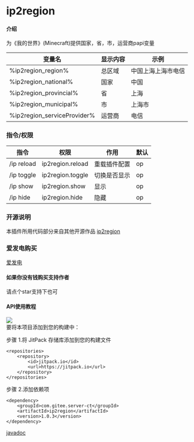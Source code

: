# ip2region

#### 介绍

为《我的世界》(Minecraft)提供国家，省，市，运营商papi变量

| 变量名                         | 显示内容 | 示例        |
|-----------------------------|------|-----------|
| %ip2region_region%          | 总区域  | 中国上海上海市电信 | 
| %ip2region_national%        | 国家   | 中国        | 
| %ip2region_provincial%      | 省    | 上海        | 
| %ip2region_municipal%       | 市    | 上海市       | 
| %ip2region_serviceProvider% | 运营商  | 电信        |


### 指令/权限

| 指令         | 权限               | 作用     | 默认  |
|------------|------------------|--------|-----|
| /ip reload | ip2region.reload | 重载插件配置 | op  |
| /ip toggle | ip2region.toggle | 切换是否显示 | op  |
| /ip show   | ip2region.show   | 显示     | op  |
| /ip hide   | ip2region.hide   | 隐藏     | op  |

### 开源说明
本插件所用代码部分来自其他开源作品 [ip2region](https://github.com/lionsoul2014/ip2region)

### 爱发电购买
[爱发电](https://afdian.net/item?plan_id=c1bf175c4a3111ed94bb52540025c377)

#### 如果你没有钱购买支持作者
请点个star支持下也可

#### API使用教程

[![](https://jitpack.io/v/com.gitee.server-ct/ip2region.svg)](https://jitpack.io/#com.gitee.server-ct/ip2region)  
要将本项目添加到您的构建中：

步骤 1.将 JitPack 存储库添加到您的构建文件
```
<repositories>
    <repository>
        <id>jitpack.io</id>
        <url>https://jitpack.io</url>
    </repository>
</repositories>
```
步骤 2.添加依赖项
```
<dependency>
    <groupId>com.gitee.server-ct</groupId>
    <artifactId>ip2region</artifactId>
    <version>1.0.3</version>
</dependency>
```

[javadoc](https://handy-git.github.io/ip2region/)
       
